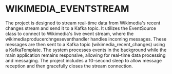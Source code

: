 # WIKIMEDIA_EVENTSTREAM
The project is designed to stream real-time data from Wikimedia's recent changes stream and send it to a Kafka topic. It utilizes the EventSource class to connect to Wikimedia's live event stream, where the wikimediaproducerchngeseventhandler handles incoming messages. These messages are then sent to a Kafka topic (wikimedia_recent_changes) using a KafkaTemplate. The system processes events in the background while the main application remains responsive, allowing for real-time data processing and messaging. The project includes a 10-second sleep to allow message reception and then gracefully closes the stream connection.
